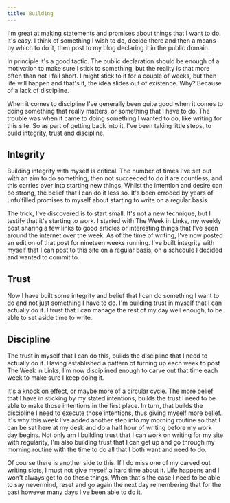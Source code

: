 ```yaml
---
title: Building
---
```

I'm great at making statements and promises about things that I want to do. It's easy. I think of something I wish to do, decide there and then a means by which to do it, then post to my blog declaring it in the public domain.</p>
In principle it's a good tactic. The public declaration should be enough of a motivation to make sure I stick to something, but the reality is that more often than not I fall short. I might stick to it for a couple of weeks, but then life will happen and that's it, the idea slides out of existence. Why? Because of a lack of discipline.

When it comes to discipline I've generally been quite good when it comes to doing something that really matters, or something that I have to do. The trouble was when it came to doing something I wanted to do, like writing for this site. So as part of getting back into it, I've been taking little steps, to build integrity, trust and discipline.

<h2>Integrity</h2>
Building integrity with myself is critical. The number of times I've set out with an aim to do something, then not succeeded to do it are countless, and this carries over into starting new things. Whilst the intention and desire can be strong, the belief that I can do it less so. It's been erroded by years of unfulfilled promises to myself about starting to write on a regular basis.

The trick, I've discovered is to start small. It's not a new technique, but I testify that it's starting to work. I started with The Week in Links, my weekly post sharing a few links to good articles or interesting things that I've seen around the internet over the week. As of the time of writing, I've now posted an edition of that post for nineteen weeks running. I've built integrity with myself that I can post to this site on a regular basis, on a schedule I decided and wanted to commit to.

<h2>Trust</h2>
Now I have built some integrity and belief that I can do something I want to do and not just something I have to do. I'm building trust in myself that I can actually do it. I trust that I can manage the rest of my day well enough, to be able to set aside time to write.

<h2>Discipline</h2>
The trust in myself that I can do this, builds the discipline that I need to actually do it. Having established a pattern of turning up each week to post The Week in Links, I'm now disciplined enough to carve out that time each week to make sure I keep doing it.

It's a knock on effect, or maybe more of a circular cycle. The more belief that I have in sticking by my stated intentions, builds the trust I need to be able to make those intentions in the first place. In turn, that builds the discipline I need to execute those intentions, thus giving myself more belief. It's why this week I've added another step into my morning routine so that I can be sat here at my desk and do a half hour of writing before my work day begins. Not only am I building trust that I can work on writing for my site with regularity, I'm also building trust that I can get up and go through my morning routine with the time to do all that I both want and need to do.

Of course there is another side to this. If I do miss one of my carved out writing slots, I must not give myself a hard time about it. Life happens and I won't always get to do these things. When that's the case I need to be able to say nevermind, reset and go again the next day remembering that for the past however many days I've been able to do it.
